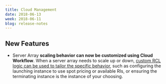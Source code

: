 ```yaml
---
title: Cloud Management
date: 2018-06-13
week: 2018-06-11
blog: release-notes
---
```


## New Features

* Server Array **scaling behavior can now be customized using Cloud Workflow**. When a server array needs to scale up or down, [custom RCL logic can be used to tailor the specific behavior](/cm/dashboard/manage/arrays/arrays_cwf.html), such as configuring the launching instance to use spot pricing or available RIs, or ensuring the terminating instance is the instance of your choosing. 
